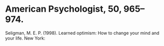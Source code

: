 # American Psychologist, 50, 965–974.

Seligman, M. E. P. (1998). Learned optimism: How to change your mind and your life. New York: